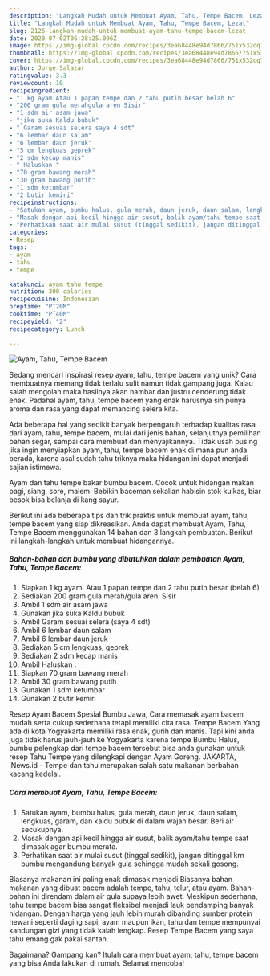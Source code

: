 ```yaml
---
description: "Langkah Mudah untuk Membuat Ayam, Tahu, Tempe Bacem, Lezat"
title: "Langkah Mudah untuk Membuat Ayam, Tahu, Tempe Bacem, Lezat"
slug: 2126-langkah-mudah-untuk-membuat-ayam-tahu-tempe-bacem-lezat
date: 2020-07-02T06:28:25.096Z
image: https://img-global.cpcdn.com/recipes/3ea68448e94d7866/751x532cq70/ayam-tahu-tempe-bacem-foto-resep-utama.jpg
thumbnail: https://img-global.cpcdn.com/recipes/3ea68448e94d7866/751x532cq70/ayam-tahu-tempe-bacem-foto-resep-utama.jpg
cover: https://img-global.cpcdn.com/recipes/3ea68448e94d7866/751x532cq70/ayam-tahu-tempe-bacem-foto-resep-utama.jpg
author: Jorge Salazar
ratingvalue: 3.3
reviewcount: 10
recipeingredient:
- "1 kg ayam Atau 1 papan tempe dan 2 tahu putih besar belah 6"
- "200 gram gula merahgula aren Sisir"
- "1 sdm air asam jawa"
- "jika suka Kaldu bubuk"
- " Garam sesuai selera saya 4 sdt"
- "6 lembar daun salam"
- "6 lembar daun jeruk"
- "5 cm lengkuas geprek"
- "2 sdm kecap manis"
- " Haluskan "
- "70 gram bawang merah"
- "30 gram bawang putih"
- "1 sdm ketumbar"
- "2 butir kemiri"
recipeinstructions:
- "Satukan ayam, bumbu halus, gula merah, daun jeruk, daun salam, lengkuas, garam, dan kaldu bubuk di dalam wajan besar. Beri air secukupnya."
- "Masak dengan api kecil hingga air susut, balik ayam/tahu tempe saat dimasak agar bumbu merata."
- "Perhatikan saat air mulai susut (tinggal sedikit), jangan ditinggal krn bumbu mengandung banyak gula sehingga mudah sekali gosong."
categories:
- Resep
tags:
- ayam
- tahu
- tempe

katakunci: ayam tahu tempe 
nutrition: 300 calories
recipecuisine: Indonesian
preptime: "PT20M"
cooktime: "PT40M"
recipeyield: "2"
recipecategory: Lunch

---
```



![Ayam, Tahu, Tempe Bacem](https://img-global.cpcdn.com/recipes/3ea68448e94d7866/751x532cq70/ayam-tahu-tempe-bacem-foto-resep-utama.jpg)

Sedang mencari inspirasi resep ayam, tahu, tempe bacem yang unik? Cara membuatnya memang tidak terlalu sulit namun tidak gampang juga. Kalau salah mengolah maka hasilnya akan hambar dan justru cenderung tidak enak. Padahal ayam, tahu, tempe bacem yang enak harusnya sih punya aroma dan rasa yang dapat memancing selera kita.

Ada beberapa hal yang sedikit banyak berpengaruh terhadap kualitas rasa dari ayam, tahu, tempe bacem, mulai dari jenis bahan, selanjutnya pemilihan bahan segar, sampai cara membuat dan menyajikannya. Tidak usah pusing jika ingin menyiapkan ayam, tahu, tempe bacem enak di mana pun anda berada, karena asal sudah tahu triknya maka hidangan ini dapat menjadi sajian istimewa.

Ayam dan tahu tempe bakar bumbu bacem. Cocok untuk hidangan makan pagi, siang, sore, malem. Bebikin baceman sekalian habisin stok kulkas, biar besok bisa belanja di kang sayur.


Berikut ini ada beberapa tips dan trik praktis untuk membuat ayam, tahu, tempe bacem yang siap dikreasikan. Anda dapat membuat Ayam, Tahu, Tempe Bacem menggunakan 14 bahan dan 3 langkah pembuatan. Berikut ini langkah-langkah untuk membuat hidangannya.

<!--inarticleads1-->

##### Bahan-bahan dan bumbu yang dibutuhkan dalam pembuatan Ayam, Tahu, Tempe Bacem:

1. Siapkan 1 kg ayam. Atau 1 papan tempe dan 2 tahu putih besar (belah 6)
1. Sediakan 200 gram gula merah/gula aren. Sisir
1. Ambil 1 sdm air asam jawa
1. Gunakan jika suka Kaldu bubuk
1. Ambil  Garam sesuai selera (saya 4 sdt)
1. Ambil 6 lembar daun salam
1. Ambil 6 lembar daun jeruk
1. Sediakan 5 cm lengkuas, geprek
1. Sediakan 2 sdm kecap manis
1. Ambil  Haluskan :
1. Siapkan 70 gram bawang merah
1. Ambil 30 gram bawang putih
1. Gunakan 1 sdm ketumbar
1. Gunakan 2 butir kemiri


Resep Ayam Bacem Spesial Bumbu Jawa, Cara memasak ayam bacem mudah serta cukup sederhana tetapi memiliki cita rasa. Tempe Bacem Yang ada di kota Yogyakarta memiliki rasa enak, gurih dan manis. Tapi kini anda juga tidak harus jauh-jauh ke Yogyakarta karena tempe Bumbu Halus, bumbu pelengkap dari tempe bacem tersebut bisa anda gunakan untuk resep Tahu Tempe yang dilengkapi dengan Ayam Goreng. JAKARTA, iNews.id - Tempe dan tahu merupakan salah satu makanan berbahan kacang kedelai. 

<!--inarticleads2-->

##### Cara membuat Ayam, Tahu, Tempe Bacem:

1. Satukan ayam, bumbu halus, gula merah, daun jeruk, daun salam, lengkuas, garam, dan kaldu bubuk di dalam wajan besar. Beri air secukupnya.
1. Masak dengan api kecil hingga air susut, balik ayam/tahu tempe saat dimasak agar bumbu merata.
1. Perhatikan saat air mulai susut (tinggal sedikit), jangan ditinggal krn bumbu mengandung banyak gula sehingga mudah sekali gosong.


Biasanya makanan ini paling enak dimasak menjadi Biasanya bahan makanan yang dibuat bacem adalah tempe, tahu, telur, atau ayam. Bahan-bahan ini direndam dalam air gula supaya lebih awet. Meskipun sederhana, tahu tempe bacem bisa sangat fleksibel menjadi lauk pendamping banyak hidangan. Dengan harga yang jauh lebih murah dibanding sumber protein hewani seperti daging sapi, ayam maupun ikan, tahu dan tempe mempunyai kandungan gizi yang tidak kalah lengkap. Resep Tempe Bacem yang saya tahu emang gak pakai santan. 

Bagaimana? Gampang kan? Itulah cara membuat ayam, tahu, tempe bacem yang bisa Anda lakukan di rumah. Selamat mencoba!
